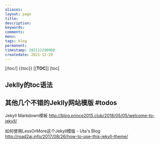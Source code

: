 ```yaml
---
aliases:
layout: page
title:
description:
keywords:
comments:
menu:
tags: blog
permanent: 
timestamp: 202112290900
createdate: 2021-12-29
---
```


[/toc/] 
{{toc}} 
[[__TOC__]]
[toc]


## Jeklly的toc语法


## 其他几个不错的Jeklly网站模版  #todos

Jekyll Markdown模板
http://blog.prince2015.club/2018/05/05/welcome-to-jekyll/

如何使用LessOrMore这个Jekyll模版 - Uta's Blog
http://road2ai.info/2017/08/26/how-to-use-this-jekyll-theme/